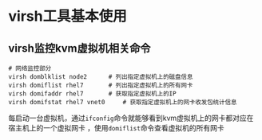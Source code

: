 # virsh工具基本使用

## virsh监控kvm虚拟机相关命令

```shell
# 网络监控部分
virsh domblklist node2		# 列出指定虚拟机上的磁盘信息
virsh domiflist rhel7		# 列出指定虚拟机上的所有网卡
virsh domifaddr rhel7		# 获取指定虚拟机上的IP
virsh domifstat rhel7 vnet0		# 获取指定虚拟机上的网卡收发包统计信息
```

每启动一台虚拟机，通过`ifconfig`命令就能够看到kvm虚拟机上的网卡都对应在宿主机上的一个虚拟网卡 ，使用`domiflist`命令查看虚拟机的所有网卡